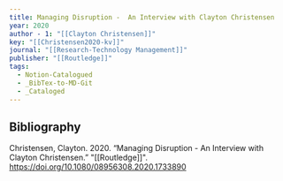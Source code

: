 ```yaml
---
title: Managing Disruption -  An Interview with Clayton Christensen
year: 2020
author - 1: "[[Clayton Christensen]]"
key: "[[Christensen2020-kv]]"
journal: "[[Research-Technology Management]]"
publisher: "[[Routledge]]"
tags:
  - Notion-Catalogued
  - _BibTex-to-MD-Git
  - _Cataloged
---
```


## Bibliography
Christensen, Clayton. 2020. “Managing Disruption -  An Interview with Clayton Christensen.” "[[Routledge]]". https://doi.org/10.1080/08956308.2020.1733890